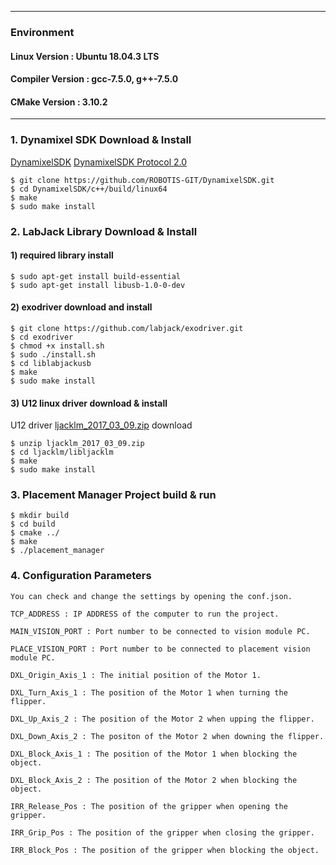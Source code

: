 ***

### Environment

#### Linux Version : Ubuntu 18.04.3 LTS
#### Compiler Version : gcc-7.5.0, g++-7.5.0
#### CMake Version : 3.10.2

***

### 1. Dynamixel SDK Download & Install
[DynamixelSDK](https://emanual.robotis.com/docs/en/software/dynamixel/dynamixel_sdk/download/)
[DynamixelSDK Protocol 2.0](https://emanual.robotis.com/docs/en/dxl/protocol2/)
~~~
$ git clone https://github.com/ROBOTIS-GIT/DynamixelSDK.git
$ cd DynamixelSDK/c++/build/linux64
$ make
$ sudo make install
~~~

### 2. LabJack Library Download & Install
#### 1) required library install
~~~
$ sudo apt-get install build-essential
$ sudo apt-get install libusb-1.0-0-dev
~~~
#### 2) exodriver download and install
~~~
$ git clone https://github.com/labjack/exodriver.git
$ cd exodriver
$ chmod +x install.sh
$ sudo ./install.sh
$ cd liblabjackusb
$ make
$ sudo make install
~~~
#### 3) U12 linux driver download & install
U12 driver [ljacklm_2017_03_09.zip](https://labjack.com/sites/default/files/ljacklm_2017_03_09.zip) download
~~~
$ unzip ljacklm_2017_03_09.zip
$ cd ljacklm/libljacklm
$ make
$ sudo make install
~~~

### 3. Placement Manager Project build & run
~~~
$ mkdir build
$ cd build
$ cmake ../
$ make
$ ./placement_manager
~~~

### 4. Configuration Parameters
~~~
You can check and change the settings by opening the conf.json.

TCP_ADDRESS : IP ADDRESS of the computer to run the project.

MAIN_VISION_PORT : Port number to be connected to vision module PC.

PLACE_VISION_PORT : Port number to be connected to placement vision module PC.

DXL_Origin_Axis_1 : The initial position of the Motor 1.

DXL_Turn_Axis_1 : The position of the Motor 1 when turning the flipper.

DXL_Up_Axis_2 : The position of the Motor 2 when upping the flipper.

DXL_Down_Axis_2 : The positon of the Motor 2 when downing the flipper.

DXL_Block_Axis_1 : The position of the Motor 1 when blocking the object.

DXL_Block_Axis_2 : The position of the Motor 2 when blocking the object.

IRR_Release_Pos : The position of the gripper when opening the gripper.

IRR_Grip_Pos : The position of the gripper when closing the gripper.

IRR_Block_Pos : The position of the gripper when blocking the object.
~~~